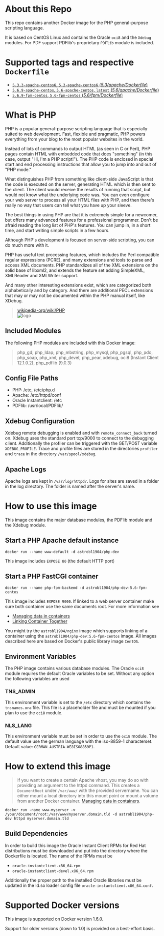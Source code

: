 # About this Repo

This repo contains another Docker image for the PHP general-purpose scripting language.

It is based on CentOS Linux and contains the Oracle `oci8` and the
`Xdebug` modules. For PDF support PDFlib's proprietary `PDFlib` module is
included.

# Supported tags and respective `Dockerfile`

- [`5.3.3-apache-centos6`, `5.3-apache-centos6` (*5.3/apache/Dockerfile*)](https://github.com/astrobl1904/docker-library/tree/master/php-dev/5.3/apache/Dockerfile)
- [`5.6.9-apache-centos`, `5.6-apache-centos`, `latest` (*5.6/apache/Dockerfile*)](https://github.com/astrobl1904/docker-library/tree/master/php-dev/5.6/apache/Dockerfile)
- [`5.6.9-fpm-centos`, `5.6-fpm-centos` (*5.6/fpm/Dockerfile*)](https://github.com/astrobl1904/docker-library/tree/master/php-dev/5.6/fpm/Dockerfile)

# What is PHP

PHP is a popular general-purpose scripting language that is especially suited to web development.
Fast, flexible and pragmatic, PHP powers everything from your blog to the most popular websites in the world.

Instead of lots of commands to output HTML (as seen in C or Perl), PHP pages contain HTML with embedded code that does "something" (in this case, output "Hi, I'm a PHP script!"). The PHP code is enclosed in special start and end processing instructions <?php and ?> that allow you to jump into and out of "PHP mode."

What distinguishes PHP from something like client-side JavaScript is that the code is executed on the server, generating HTML which is then sent to the client. The client would receive the results of running that script, but would not know what the underlying code was. You can even configure your web server to process all your HTML files with PHP, and then there's really no way that users can tell what you have up your sleeve.

The best things in using PHP are that it is extremely simple for a newcomer, but offers many advanced features for a professional programmer. Don't be afraid reading the long list of PHP's features. You can jump in, in a short time, and start writing simple scripts in a few hours.

Although PHP's development is focused on server-side scripting, you can do much more with it.

PHP has useful text processing features, which includes the Perl compatible regular expressions (PCRE), and many extensions and tools to parse and access XML documents. PHP standardizes all of the XML extensions on the solid base of libxml2, and extends the feature set adding SimpleXML, XMLReader and XMLWriter support.

And many other interesting extensions exist, which are categorized both alphabetically and by category. And there are additional PECL extensions that may or may not be documented within the PHP manual itself, like XDebug.

> [wikipedia-org/wiki/PHP](http://en.wikipedia.org/wiki/PHP)  
![logo](http://php.net/images/logos/php-med-trans.png)

## Included Modules

The following PHP modules are included with this Docker image:

> php\_gd, php\_ldap, php\_mbstring, php\_mysql, php\_pgsql, php\_pdo, php\_soap, php\_xml, php\_devel, php\_pear, 
> xdebug, oci8 (Instant Client 12.1.0.2), php\_pdflib (9.0.3)

## Config File Paths

- PHP: /etc, /etc/php.d
- Apache: /etc/httpd/conf
- Oracle Instantclient: /etc
- PDFlib: /usr/local/PDFlib/

## Xdebug Configuration

Xdebug remote debugging is enabled and with `remote_connect_back` turned on. 
Xdebug uses the standard port tcp/9000 to connect to the debugging client. 
Additionally the profiler can be triggered with the GET/POST variable 
`XDEBUG_PROFILE`. Trace and profile files are stored in the directories
`profiler` and `trace` in the directory `/var/spool/xdebug`.
## Apache Logs

Apache logs are kept in `/var/log/httpd/`. Logs for sites are saved in a 
folder in the log directory. The folder is named after the server's name.

# How to use this image

This image contains the major database modules, the PDFlib module and the Xdebug module.

## Start a PHP Apache default instance

    docker run --name www-default -d astrobl1904/php-dev
    
This image includes `EXPOSE 80` (the default HTTP port)

## Start a PHP FastCGI container

    docker run --name php-fpm-backend -d astrobl1904/php-dev:5.6-fpm-centos
    
This image includes `EXPOSE 9000`. If linked to a web server container make sure both container use the same documents root. For more information see

- [Managing data in containers](https://docs.docker.com/userguide/dockervolumes/#volume)
- [Linking Container Together](https://docs.docker.com/userguide/dockerlinks/)

You might try the `astrobl1904/nginx` image which supports linking of a container using the `astrobl1904/php-dev:5.6-fpm-centos` image. All images described here are based on Docker's public library image `CentOS`.

## Environment Variables

The PHP image contains various database modules. The Oracle `oci8` module requires the default Oracle variables to be set. Without any option the following variables are used

### TNS_ADMIN

This environment variable is set to the `/etc` directory which contains the `tnsnames.ora` file. This file is a placeholder file and must be mounted if you plan to use the `oci8` module.

### NLS_LANG

This environment variable must be set in order to use the `oci8` module. The default value use the german language with the iso-8859-1 characterset. Default value: `GERMAN_AUSTRIA.WE8ISO8859P1`.

# How to extend this image

> If you want to create a certain Apache vhost, you may do so with providing an argument to the httpd command. This creates a `DocumentRoot` under `/var/www/` with the provided servername. You can either mount a local directory into this mount point or mount a volume from another Docker container.
> [Managing data in containers](https://docs.docker.com/userguide/dockervolumes/#volume).

    docker run -name www-myserver -v /your/document/root:/var/www/myserver.domain.tld -d astrobl1904/php-dev httpd myserver.domain.tld

## Build Dependencies

In order to build this image the Oracle Instant Client RPMs for Red Hat distributions must be downloaded and put into the directory where the Dockerfile is located. The name of the RPMs must be

- `oracle-instantclient.x86_64.rpm`
- `oracle-instantclient-devel.x86_64.rpm`

Additionally the proper path to the installed Oracle libraries must be updated in the ld.so loader config file `oracle-instantclient.x86_64.conf`.

# Supported Docker versions

This image is supported on Docker version 1.6.0.

Support for older versions (down to 1.0) is provided on a best-effort basis.

